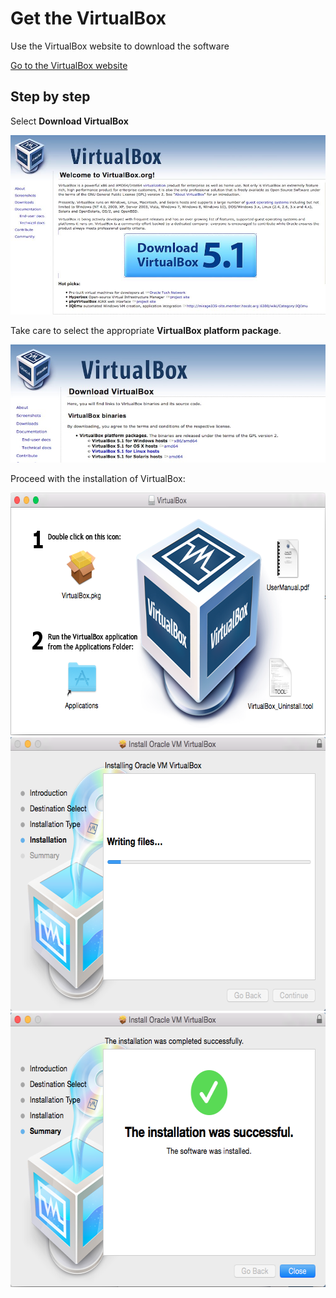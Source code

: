 # Get the VirtualBox

Use the VirtualBox website to download the software

<a href="https://www.virtualbox.org/" target="_blank"> Go to the VirtualBox website</a>


## Step by step 

Select **Download VirtualBox**
 
 ![](NewPictures/VB5.1.jpg)

Take care to select the appropriate **VirtualBox platform package**.


![](NewPictures/DownloadVB.jpg)
 
  


Proceed with the installation of VirtualBox:

<img src="./pictures/Screenshot_2015-02-02_22.34.19.png" width="674" height="388" />
<img src="./pictures/Screenshot_2015-02-02_22.36.23.png" width="620" height="438" />
<img src="./pictures/Screenshot_2015-02-02_22.37.05.png" width="620" height="439" />


